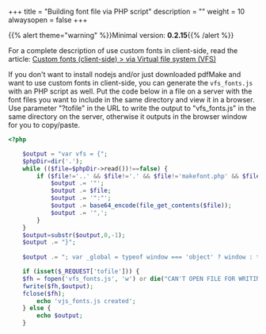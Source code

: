 +++
title = "Building font file via PHP script"
description = ""
weight = 10
alwaysopen = false
+++

{{% alert theme="warning" %}}Minimal version: **0.2.15**{{% /alert %}}

For a complete description of use custom fonts in client-side, read the article: [Custom fonts (client-side) > via Virtual file system (VFS)](/docs/fonts/custom-fonts-client-side/vfs/)

If you don't want to install nodejs and/or just downloaded pdfMake and want to use custom fonts in client-side, you can generate the `vfs_fonts.js` with an PHP script as well. Put the code below in a file on a server with the font files you want to include in the same directory and view it in a browser. Use parameter "?tofile" in the URL to write the output to "vfs_fonts.js" in the same directory on the server, otherwise it outputs in the browser window for you to copy/paste.

```php
<?php

    $output = "var vfs = {";
    $phpDir=dir('.');
    while (($file=$phpDir->read())!==false) {
        if ($file!='..' && $file!='.' && $file!='makefont.php' && $file!='vfs_fonts.js') {
            $output .= '"';
            $output .= $file;
            $output .= '":"';
            $output .= base64_encode(file_get_contents($file));
            $output .= '",';
        }
    }
    $output=substr($output,0,-1);
    $output .= "}";
    
    $output .= "; var _global = typeof window === 'object' ? window : typeof global === 'object' ? global : typeof self === 'object' ? self : this; if (typeof _global.pdfMake !== 'undefined' && typeof _global.pdfMake.addVirtualFileSystem !== 'undefined') { _global.pdfMake.addVirtualFileSystem(vfs); } if (typeof module !== 'undefined') { module.exports = vfs; }";

    if (isset($_REQUEST['tofile'])) {
	$fh = fopen('vfs_fonts.js', 'w') or die("CAN'T OPEN FILE FOR WRITING");
	fwrite($fh,$output);
	fclose($fh);
        echo 'vjs_fonts.js created';
    } else {
        echo $output;
    }
```
